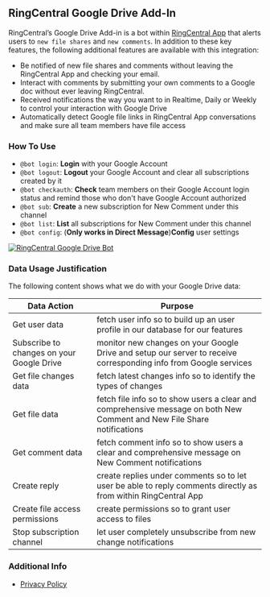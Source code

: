 ## RingCentral Google Drive Add-In

RingCentral’s Google Drive Add-in is a bot within [RingCentral App](https://www.ringcentral.com/apps/rc-app) that alerts users to `new file shares` and `new comments`.  In addition to these key features, the following additional features are available with this integration:
- Be notified of new file shares and comments without leaving the RingCentral App and checking your email. 
- Interact with comments by submitting your own comments to a Google doc without ever leaving RingCentral.
- Received notifications the way you want to in Realtime, Daily or Weekly to control your interaction with Google Drive
- Automatically detect Google file links in RingCentral App conversations and make sure all team members have file access

### How To Use

- `@bot login`: **Login** with your Google Account
- `@bot logout`: **Logout** your Google Account and clear all subscriptions created by it
- `@bot checkauth`: **Check** team members on their Google Account login status and remind those who don't have Google Account authorized
- `@bot sub`: **Create** a new subscription for New Comment under this channel
- `@bot list`: **List** all subscriptions for New Comment under this channel
- `@bot config`: (**Only works in Direct Message**)**Config** user settings

[![RingCentral Google Drive Bot](https://res.cloudinary.com/marcomontalbano/image/upload/v1648875992/video_to_markdown/images/youtube--_Xa2__K3Jaw-c05b58ac6eb4c4700831b2b3070cd403.jpg)](https://youtu.be/_Xa2__K3Jaw "RingCentral Google Drive Bot")

### Data Usage Justification

The following content shows what we do with your Google Drive data:

| Data Action                               	| Purpose                                                                                                                 	|
|-------------------------------------------	|-------------------------------------------------------------------------------------------------------------------------	|
| Get user data                             	| fetch user info so to build up an user profile in our database for our features                                         	|
| Subscribe to changes on your Google Drive 	| monitor new changes on your Google Drive and setup our server to receive corresponding info from Google services        	|
| Get file changes data                     	| fetch latest changes info so to identify the types of changes                                                           	|
| Get file data                             	| fetch file info so to show users a clear and comprehensive message on both New Comment and New File Share notifications 	|
| Get comment data                          	| fetch comment info so to show users a clear and comprehensive message on New Comment notifications                      	|
| Create reply                              	| create replies under comments so to let user be able to reply comments directly as from within RingCentral App          	|
| Create file access permissions            	| create permissions so to grant user access to files                                                                     	|
| Stop subscription channel                 	| let user completely unsubscribe from new change notifications                                                           	|

### Additional Info
- [Privacy Policy](https://www.ringcentral.com/legal/privacy-notice.html)
